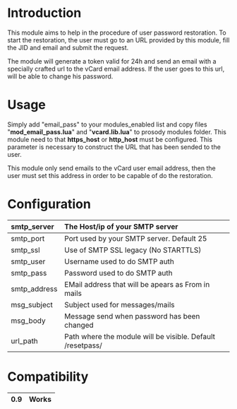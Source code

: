 # Introduction #

This module aims to help in the procedure of user password restoration. To start the restoration, the user must go to an URL provided by this module, fill the JID and email and submit the request.

The module will generate a token valid for 24h and send an email with a specially crafted url to the vCard email address. If the user goes to this url, will be able to change his password.

# Usage #
Simply add "email\_pass" to your modules\_enabled list and copy files "**mod\_email\_pass.lua**" and "**vcard.lib.lua**" to prosody modules folder.
This module need to that **https\_host** or **http\_host** must be configured. This parameter is necessary to construct the URL that has been sended to the user.

This module only send emails to the vCard user email address, then the user must set this address in order to be capable of do the restoration.

# Configuration #

| smtp\_server | The Host/ip of your SMTP server |
|:-------------|:--------------------------------|
| smtp\_port | Port used by your SMTP server. Default 25 |
| smtp\_ssl | Use of SMTP SSL legacy (No STARTTLS) |
| smtp\_user | Username used to do SMTP auth |
| smtp\_pass | Password used to do SMTP auth |
| smtp\_address | EMail address that will be apears as From in mails |
| msg\_subject | Subject used for messages/mails |
| msg\_body | Message send when password has been changed |
| url\_path | Path where the module will be visible. Default /resetpass/ |

# Compatibility #
|0.9|Works|
|:--|:----|